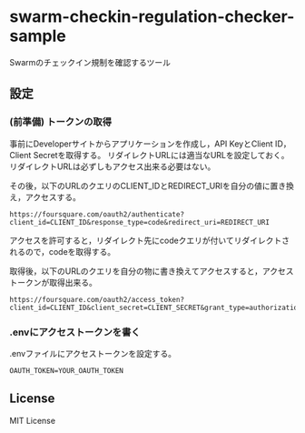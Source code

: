 # swarm-checkin-regulation-checker-sample

Swarmのチェックイン規制を確認するツール

## 設定

### (前準備) トークンの取得

事前にDeveloperサイトからアプリケーションを作成し，API KeyとClient ID，Client Secretを取得する。
リダイレクトURLには適当なURLを設定しておく。
リダイレクトURLは必ずしもアクセス出来る必要はない。

その後，以下のURLのクエリのCLIENT_IDとREDIRECT_URIを自分の値に置き換え，アクセスする。

```text
https://foursquare.com/oauth2/authenticate?client_id=CLIENT_ID&response_type=code&redirect_uri=REDIRECT_URI
```

アクセスを許可すると，リダイレクト先にcodeクエリが付いてリダイレクトされるので，codeを取得する。

取得後，以下のURLのクエリを自分の物に書き換えてアクセスすると，アクセストークンが取得出来る。

```text
https://foursquare.com/oauth2/access_token?client_id=CLIENT_ID&client_secret=CLIENT_SECRET&grant_type=authorization_code&redirect_uri=REDIRECT_URI&code=CODE
```

### .envにアクセストークンを書く

.envファイルにアクセストークンを設定する。

```env
OAUTH_TOKEN=YOUR_OAUTH_TOKEN
```


## License

MIT License
